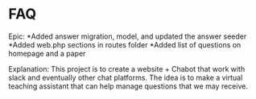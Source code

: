# FAQ
Epic: 
*Added answer migration, model, and updated the answer seeder
*Added web.php sections in routes folder
*Added list of questions on homepage and a paper 

Explanation: This project is to create a website + Chabot that work with 
slack and eventually other chat platforms. The idea is to make a virtual 
teaching assistant that can help manage questions that we may receive. 